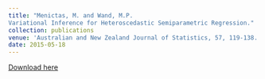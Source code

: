 ```yaml
---
title: "Menictas, M. and Wand, M.P.
Variational Inference for Heteroscedastic Semiparametric Regression."
collection: publications
venue: 'Australian and New Zealand Journal of Statistics, 57, 119-138.'
date: 2015-05-18
---
```


[Download here](http://menictas.github.io/files/Menictas15.pdf)

